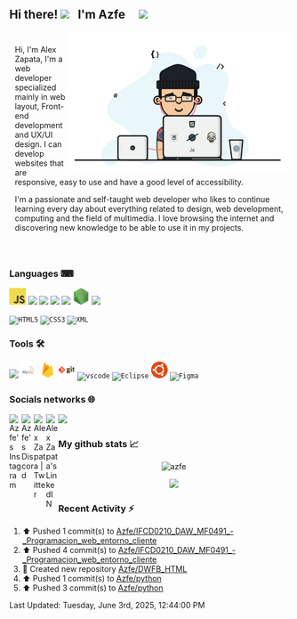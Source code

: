 <!--
**Azfe/Azfe** is a ✨ _special_ ✨ repository because its `README.md` (this file) appears on your GitHub profile.

Here are some ideas to get you started:

- 🔭 I’m currently working on ...
- 🌱 I’m currently learning ...
- 👯 I’m looking to collaborate on ...
- 🤔 I’m looking for help with ...
- 💬 Ask me about ...
- 📫 How to reach me: ...
- 😄 Pronouns: ...
- ⚡ Fun fact: ...
-->

<h2> 
  Hi there! <img src="https://media.giphy.com/media/hvRJCLFzcasrR4ia7z/giphy.gif" width="25px"> &nbsp; I'm Azfe &nbsp; &nbsp; <img src="https://ayush--viper09.repl.co/gifs/code.gif" width="30px">
</h2> 

<img align="right" alt="GIF" src="https://github.com/Azfe/Azfe/blob/main/programming2.gif?raw=true" width="400" />

<div style = "padding: 10px;">
  <p>
    Hi, I'm Alex Zapata, I'm a web developer specialized mainly in web layout, Front-end development and UX/UI design. I can develop websites that are responsive, easy to use and have a good level of accessibility.
  </p>
  <p>
    I'm a passionate and self-taught web developer who likes to continue learning every day about everything related to design, web development, computing and the field of multimedia.
    I love browsing the internet and discovering new knowledge to be able to use it in my projects.
  </p> 
</div>

<br/>

### Languages ⌨
<code><img height="30" src="https://raw.githubusercontent.com/github/explore/80688e429a7d4ef2fca1e82350fe8e3517d3494d/topics/javascript/javascript.png"></code>
<code><img height="30" src="https://img.icons8.com/?size=160&id=Xf1sHBmY73hA&format=png"></code>
<code><img height="30" src="https://encrypted-tbn0.gstatic.com/images?q=tbn:ANd9GcSqh8cEQwGnjkf79dSQJUtvmG0Qpu3ImK5wdei28k4nweGIVXLFzHwyGd8ep6I7_VaALPU&usqp=CAU"></code>
<code><img height="30" src="https://banner2.cleanpng.com/20180718/cbh/4924da87f795e6a7242d3f32fcd4b413.webp"></code>
<code><img height="30" src="https://static-00.iconduck.com/assets.00/angular-icon-483x512-3apnmqn2.png"></code>
<code><img height="30" src="https://raw.githubusercontent.com/github/explore/80688e429a7d4ef2fca1e82350fe8e3517d3494d/topics/nodejs/nodejs.png"></code>
<code><img height="30" src="https://www.citypng.com/public/uploads/preview/hd-java-logo-transparent-background-701751694771845zainlxmlfo.png"></code>

<code><img src="https://upload.wikimedia.org/wikipedia/commons/thumb/6/61/HTML5_logo_and_wordmark.svg/768px-HTML5_logo_and_wordmark.svg.png" alt="HTML5" width="30"></code>
<code><img src="https://cdn-icons-png.flaticon.com/512/919/919826.png" alt="CSS3" width="30"></code>
<code><img src="https://w7.pngwing.com/pngs/650/774/png-transparent-xml-schema-document-type-definition-configuration-file-parsing-raspberry-logo-miscellaneous-text-rectangle.png" alt="XML" width="30"></code>

### Tools 🛠️
<code><img height="30" src="https://w7.pngwing.com/pngs/956/695/png-transparent-mongodb-original-wordmark-logo-icon-thumbnail.png"></code>
<code><img height="30" src="https://raw.githubusercontent.com/github/explore/80688e429a7d4ef2fca1e82350fe8e3517d3494d/topics/mysql/mysql.png" alt="mysql"></code>
<code><img height="30" src="https://raw.githubusercontent.com/github/explore/80688e429a7d4ef2fca1e82350fe8e3517d3494d/topics/firebase/firebase.png"></code>
<code><img height="30" src="https://raw.githubusercontent.com/github/explore/80688e429a7d4ef2fca1e82350fe8e3517d3494d/topics/git/git.png"></code>
<code><img height="30" src="https://upload.wikimedia.org/wikipedia/commons/thumb/2/2d/Visual_Studio_Code_1.18_icon.svg/1200px-Visual_Studio_Code_1.18_icon.svg.png" alt="vscode"></code>
<code><img height="30" src="https://cdn.worldvectorlogo.com/logos/eclipse-11.svg" alt="Eclipse"></code>
<code><img height="30" src="https://raw.githubusercontent.com/github/explore/80688e429a7d4ef2fca1e82350fe8e3517d3494d/topics/ubuntu/ubuntu.png" alt="Ubuntu"></code>
<code><img height="30" src="https://static-00.iconduck.com/assets.00/apps-figma-icon-1024x1024-cb4t8vyj.png" alt="Figma"></code>

<!--
<code><img src="" alt="" width=""></code>
-->

### Socials networks 🌐 <br />

<a href="https://www.instagram.com/azfe1984/">
  <img align="left" alt="Azfe's Instagram" width="22px" src="https://raw.githubusercontent.com/hussainweb/hussainweb/main/icons/instagram.png" />
</a>
<a href="https://discord.gg/Azfe#3154">
  <img align="left" alt="Azfe's Discord" width="22px" src="https://static.vecteezy.com/system/resources/previews/023/741/066/non_2x/discord-logo-icon-social-media-icon-free-png.png" />
</a>
<a href="https://twitter.com/AlexZapata1984">
  <img align="left" alt="Alex Zapata | Twitter" width="22px" src="https://upload.wikimedia.org/wikipedia/commons/5/57/X_logo_2023_%28white%29.png" />
</a>
<a href="https://www.linkedin.com/in/alejandrozapataf/">
  <img align="left" alt="Alex Zapata's LinkedIN" width="22px" src="https://upload.wikimedia.org/wikipedia/commons/c/ca/LinkedIn_logo_initials.png" />
</a>

![](https://visitor-badge.glitch.me/badge?page_id=azfe.azfe)

 ### My github stats 📈

<p align="center"> <img src="https://github-readme-stats.vercel.app/api?username=Azfe&show_icons=true&theme=gotham" width=480 alt="azfe" />

<p align="center">
  <img src="https://github-readme-stats.vercel.app/api/top-langs/?username=azfe&hide=blade&theme=gotham&show_icons=true&layout=compact" width=480/>
</p>
<!--
<p align="center">
  <img src="https://github-readme-stats.vercel.app/api/top-langs?username=azfe&hide=blade&theme=algolia&show_icons=true)" width=500/>
</p>
-->

### Recent Activity ⚡

<!--RECENT_ACTIVITY:start-->
1. ⬆️ Pushed 1 commit(s) to [Azfe/IFCD0210_DAW_MF0491_-_Programacion_web_entorno_cliente](https://github.com/Azfe/IFCD0210_DAW_MF0491_-_Programacion_web_entorno_cliente)<br>
2. ⬆️ Pushed 4 commit(s) to [Azfe/IFCD0210_DAW_MF0491_-_Programacion_web_entorno_cliente](https://github.com/Azfe/IFCD0210_DAW_MF0491_-_Programacion_web_entorno_cliente)<br>
3. 📔 Created new repository [Azfe/DWFB_HTML](https://github.com/Azfe/DWFB_HTML)<br>
4. ⬆️ Pushed 1 commit(s) to [Azfe/python](https://github.com/Azfe/python)<br>
5. ⬆️ Pushed 3 commit(s) to [Azfe/python](https://github.com/Azfe/python)<br>
<!--RECENT_ACTIVITY:end-->
<!--RECENT_ACTIVITY:last_update-->
Last Updated: Tuesday, June 3rd, 2025, 12:44:00 PM
<!--RECENT_ACTIVITY:last_update_end-->
